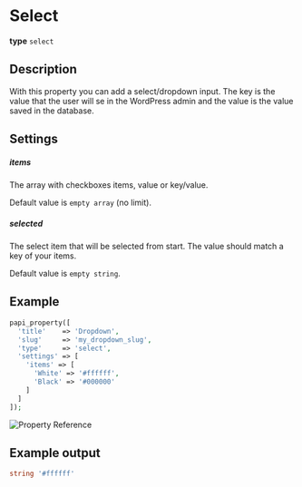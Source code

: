 # Select

**type** `select`

## Description

With this property you can add a select/dropdown input. The key is the value that the user will se in the WordPress admin and the value is the value saved in the database.

## Settings

##### items

The array with checkboxes items, value or key/value.

Default value is `empty array` (no limit).

##### selected

The select item that will be selected from start. The value should match a key of your items.

Default value is `empty string`.

## Example

```php
papi_property([
  'title'    => 'Dropdown',
  'slug'     => 'my_dropdown_slug',
  'type'     => 'select',
  'settings' => [
    'items' => [
      'White' => '#ffffff',
      'Black' => '#000000'
    ]
  ]
]);
```

![Property Reference](/assets/images/docs/property-relationship.png)

## Example output

```php
string '#ffffff'
```
